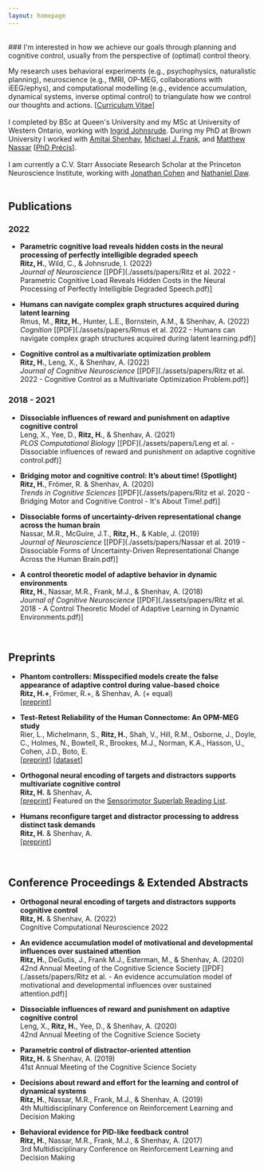 ```yaml
---
layout: homepage
---
```

<br>
### I'm interested in how we achieve our goals through planning and cognitive control, usually from the perspective of (optimal) control theory.

My research uses behavioral experiments (e.g., psychophysics, naturalistic planning), neuroscience (e.g., fMRI, OP-MEG, collaborations with iEEG/ephys), and computational modelling (e.g., evidence accumulation, dynamical systems, inverse optimal control) to triangulate how we control our thoughts and actions. [[Curriculum Vitae](./assets/CV/hritz_CV.pdf)]
<br><br>
I completed by BSc at Queen's University and my MSc at University of Western Ontario, working with [Ingrid Johnsrude](https://sites.google.com/site/johnsrudeconchlab/home). During my PhD at Brown University I worked with [Amitai Shenhav](https://www.shenhavlab.org/), [Michael J. Frank](https://www.lnccbrown.com/), and [Matthew Nassar](https://sites.brown.edu/mattlab/) [[PhD Précis](./assets/papers/Ritz_PhD_Precis.pdf)].
<br><br>
I am currently a C.V. Starr Associate Research Scholar at the Princeton Neuroscience Institute, working with [Jonathan Cohen](https://ncclab.princeton.edu/) and [Nathaniel Daw](https://dawlab.princeton.edu/).
<br><br>


## Publications


### 2022

- **Parametric cognitive load reveals hidden costs in the neural processing of perfectly intelligible degraded speech**
  <br>
  **Ritz, H.**, Wild, C., & Johnsrude, I. (2022)
  <br>
  *Journal of Neuroscience* [[PDF](./assets/papers/Ritz et al. 2022 - Parametric Cognitive Load Reveals Hidden Costs in the Neural Processing of Perfectly Intelligible Degraded Speech.pdf)]


- **Humans can navigate complex graph structures acquired during latent learning**
  <br>
  Rmus, M., **Ritz, H.**, Hunter, L.E., Bornstein, A.M., & Shenhav, A. (2022)
  <br>
  *Cognition* [[PDF](./assets/papers/Rmus et al. 2022 - Humans can navigate complex graph structures acquired during latent learning.pdf)]


- **Cognitive control as a multivariate optimization problem**
  <br>
  **Ritz, H.**, Leng, X., & Shenhav, A. (2022)
  <br>
  *Journal of Cognitive Neuroscience* [[PDF](./assets/papers/Ritz et al. 2022 - Cognitive Control as a Multivariate Optimization Problem.pdf)]


### 2018 - 2021

- **Dissociable influences of reward and punishment on adaptive cognitive control**
  <br>
  Leng, X., Yee, D., **Ritz, H.**, & Shenhav, A. (2021)
  <br>
  *PLOS Computational Biology* [[PDF](./assets/papers/Leng et al. - Dissociable influences of reward and punishment on adaptive cognitive control.pdf)]


- **Bridging motor and cognitive control: It’s about time! (Spotlight)**
  <br>
  **Ritz, H.**, Frömer, R. & Shenhav, A. (2020)
  <br>
  *Trends in Cognitive Sciences* [[PDF](./assets/papers/Ritz et al. 2020 - Bridging Motor and Cognitive Control - It's About Time!.pdf)]


- **Dissociable forms of uncertainty-driven representational change across the human brain**
  <br>
  Nassar, M.R., McGuire, J.T., **Ritz, H.**, & Kable, J. (2019)
  <br>
  *Journal of Neuroscience* [[PDF](./assets/papers/Nassar et al. 2019 - Dissociable Forms of Uncertainty-Driven Representational Change Across the Human Brain.pdf)]


- **A control theoretic model of adaptive behavior in dynamic environments**
  <br>
  **Ritz, H.**, Nassar, M.R., Frank, M.J., & Shenhav, A. (2018)
  <br>
  *Journal of Cognitive Neuroscience* [[PDF](./assets/papers/Ritz et al. 2018 - A Control Theoretic Model of Adaptive Learning in Dynamic Environments.pdf)]


<br>


## Preprints

- **Phantom controllers: Misspecified models create the false appearance of adaptive control during value-based choice**
  <br>
  **Ritz, H.+**, Frömer, R.+, & Shenhav, A. (+ equal)
  <br>
  [[preprint](https://doi.org/10.1101/2023.01.18.524640)] 

- **Test-Retest Reliability of the Human Connectome: An OPM-MEG study**
  <br>
  Rier, L., Michelmann, S., **Ritz, H.**, Shah, V., Hill, R.M., Osborne, J., Doyle, C., Holmes, N., Bowtell, R., Brookes, M.J., Norman, K.A., Hasson, U., Cohen, J.D., Boto, E.
  <br>
  [[preprint](https://doi.org/10.1101/2022.12.21.521184)] [[dataset](https://doi.org/10.5281/zenodo.7477061)]


- **Orthogonal neural encoding of targets and distractors supports multivariate cognitive control**
  <br>
  **Ritz, H.** & Shenhav, A.
  <br>
  [[preprint](https://doi.org/10.1101/2022.12.01.518771)] Featured on the [Sensorimotor Superlab Reading List](https://superlab.ca/readinglist/list189.html).


- **Humans reconfigure target and distractor processing to address distinct task demands**
  <br>
  **Ritz, H.** & Shenhav, A.
  <br>
  [[preprint](https://doi.org/10.1101/2021.09.08.459546)]

 

<br>


## Conference Proceedings & Extended Abstracts

- **Orthogonal neural encoding of targets and distractors supports cognitive control**
  <br>
  **Ritz, H.** & Shenhav, A. (2022)
  <br>
  Cognitive Computational Neuroscience 2022


- **An evidence accumulation model of motivational and developmental influences over sustained attention**
  <br>
  **Ritz, H.**, DeGutis, J., Frank M.J., Esterman, M., & Shenhav, A. (2020)
  <br>
  42nd Annual Meeting of the Cognitive Science Society [[PDF](./assets/papers/Ritz et al. - An evidence accumulation model of motivational and developmental influences over sustained attention.pdf)]


- **Dissociable influences of reward and punishment on adaptive cognitive control**
  <br>
  Leng, X., **Ritz, H.**, Yee, D., & Shenhav, A. (2020)
  <br>
  42nd Annual Meeting of the Cognitive Science Society


- **Parametric control of distractor-oriented attention**
  <br>
  **Ritz, H.** & Shenhav, A. (2019)
  <br>
  41st Annual Meeting of the Cognitive Science Society
  

- **Decisions about reward and effort for the learning and control of dynamical systems**
  <br>
  **Ritz, H.**, Nassar, M.R., Frank, M.J., & Shenhav, A. (2019)
  <br>
  4th Multidisciplinary Conference on Reinforcement Learning and Decision Making
  

- **Behavioral evidence for PID-like feedback control**
  <br>
  **Ritz, H.**, Nassar, M.R., Frank, M.J., & Shenhav, A. (2017)
  <br>
  3rd Multidisciplinary Conference on Reinforcement Learning and Decision Making


<br>



